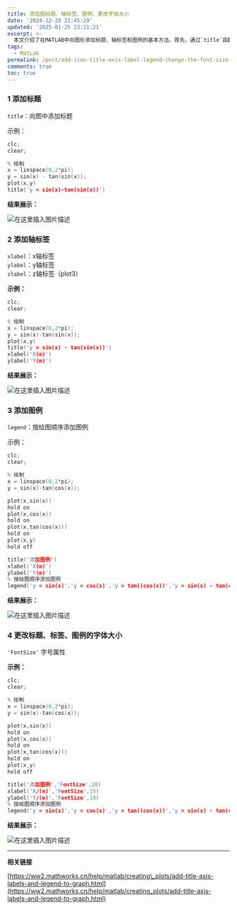 ```yaml
---
title: 添加图标题、轴标签、图例、更改字体大小
date: '2024-12-28 21:45:29'
updated: '2025-01-25 23:21:21'
excerpt: >-
  本文介绍了在MATLAB中向图形添加标题、轴标签和图例的基本方法。首先，通过`title`函数可以为绘制的图形添加标题；使用`xlabel`和`ylabel`函数分别设置x轴和y轴的标签。此外，`legend`函数用于根据绘图顺序添加图例，以便更清晰地标识不同的数据线。最后，使用`'FontSize'`属性可以调整标题、标签及图例的字体大小，以提高可读性。文章通过多个示例展示了这些功能的具体用法与效果，并提供了相关链接以获取更多信息。
tags:
  - MatLab
permalink: /post/add-icon-title-axis-label-legend-change-the-font-size-z1k0xte.html
comments: true
toc: true
---
```




### 1 添加标题

 `title`​：向图中添加标题

 示例：

```cpp
clc;
clear;

% 绘制
x = linspace(0,2*pi);
y = sin(x) - tan(sin(x));
plot(x,y)
title('y = sin(x)-tan(sin(x))')
```

 **结果展示：**

 ![在这里插入图片描述](http://127.0.0.1:3606/assets/network-asset-655b36d01d9184a7e3d581d4e1fa11af-20241228214530-64ujnfw.png)​

### 2 添加轴标签

 `xlabel`​：x轴标签  
 `ylabel`​：y轴标签  
 `zlabel`​：z轴标签（plot3）

 **示例：**

```cpp
clc;
clear;

% 绘制
x = linspace(0,2*pi);
y = sin(x)-tan(sin(x));
plot(x,y)
title('y = sin(x) - tan(sin(x))')
xlabel('X(m)')
ylabel('Y(m)')
```

 **结果展示：**

 ![在这里插入图片描述](http://127.0.0.1:3606/assets/network-asset-7a8292f8773110713cde000c7b9dd031-20241228214530-eig0iot.png)​

### 3 添加图例

 `legend`​：按绘图顺序添加图例

 示例：

```cpp
clc;
clear;

% 绘制
x = linspace(0,2*pi);
y = sin(x)-tan(cos(x));

plot(x,sin(x))
hold on
plot(x,cos(x))
hold on
plot(x,tan(cos(x)))
hold on
plot(x,y)
hold off

title('添加图例')
xlabel('X(m)')
ylabel('Y(m)')
% 按绘图顺序添加图例
legend('y = sin(x)','y = cos(x)','y = tan((cos(x))','y = sin(x) - tan(cos(x))')
```

 **结果展示：**

 ![在这里插入图片描述](http://127.0.0.1:3606/assets/network-asset-6285ad5e38dadd5080be0a7afce1d271-20241228214530-c23pd6w.png)​

### 4 更改标题、标签、图例的字体大小

 `'FontSize'`​ 字号属性

 **示例：**

```cpp
clc;
clear;

% 绘制
x = linspace(0,2*pi);
y = sin(x)-tan(cos(x));

plot(x,sin(x))
hold on
plot(x,cos(x))
hold on
plot(x,tan(cos(x)))
hold on
plot(x,y)
hold off

title('添加图例','FontSize',20)
xlabel('X/(m)','FontSize',15)
ylabel('Y/(m)','FontSize',10)
% 按绘图顺序添加图例
legend('y = sin(x)','y = cos(x)','y = tan((cos(x))','y = sin(x) - tan(cos(x))')
```

 **结果展示：**

 ![在这里插入图片描述](http://127.0.0.1:3606/assets/network-asset-1390d284589edb4f81a9713b437b06c3-20241228214531-fgrdkjv.png)​

---

 **相关链接**

 [https://ww2.mathworks.cn/help/matlab/creating\_plots/add-title-axis-labels-and-legend-to-graph.html](https://ww2.mathworks.cn/help/matlab/creating_plots/add-title-axis-labels-and-legend-to-graph.html)

‍
